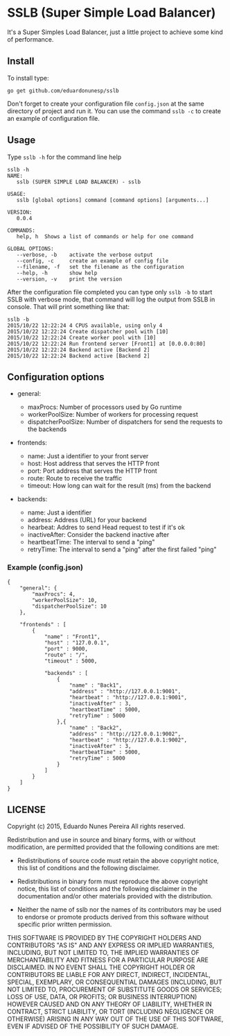 # SSLB (Super Simple Load Balancer)

It's a Super Simples Load Balancer, just a little project to achieve some kind of performance.

## Install

To install type:

```
go get github.com/eduardonunesp/sslb
```

Don't forget to create your configuration file `config.json` at the same directory of project and run it. You can use the command `sslb -c` to create an example of configuration file.


## Usage
Type `sslb -h` for the command line help

```
sslb -h                                                                                                                                                              
NAME:
   sslb (SUPER SIMPLE LOAD BALANCER) - sslb

USAGE:
   sslb [global options] command [command options] [arguments...]

VERSION:
   0.0.4

COMMANDS:
   help, h	Shows a list of commands or help for one command

GLOBAL OPTIONS:
   --verbose, -b	activate the verbose output
   --config, -c		create an example of config file
   --filename, -f 	set the filename as the configuration
   --help, -h		show help
   --version, -v	print the version
```

After the configuration file completed you can type only `sslb -b` to start SSLB with verbose mode, that command will log the output from SSLB in console. That will print something like that:

```
sslb -b                                                                                                                                                               
2015/10/22 12:22:24 4 CPUS available, using only 4
2015/10/22 12:22:24 Create dispatcher pool with [10]
2015/10/22 12:22:24 Create worker pool with [10]
2015/10/22 12:22:24 Run frontend server [Front1] at [0.0.0.0:80]
2015/10/22 12:22:24 Backend active [Backend 2]
2015/10/22 12:22:24 Backend active [Backend 2]
```

## Configuration options

* general:
	* maxProcs: Number of processors used by Go runtime
	* workerPoolSize: Number of workers for processing request
	* dispatcherPoolSize: Number of dispatchers for send the requests to the backends	
* frontends:
	* name: Just a identifier to your front server
	* host: Host address that serves the HTTP front
	* port: Port address that serves the HTTP front
	* route: Route to receive the traffic
	* timeout: How long can wait for the result (ms) from the backend

* backends:
	* name: Just a identifier
	* address: Address (URL) for your backend
	* hearbeat: Addres to send Head request to test if it's ok
	* inactiveAfter: Consider the backend inactive after
	* heartbeatTime: The interval to send a "ping"
	* retryTime: The interval to send a "ping" after the first failed "ping"
	
### Example (config.json)

```
{
    "general": {
        "maxProcs": 4,
        "workerPoolSize": 10,
        "dispatcherPoolSize": 10
    },
    
    "frontends" : [
        {
            "name" : "Front1",
            "host" : "127.0.0.1",
            "port" : 9000,
            "route" : "/",
            "timeout" : 5000,
            
            "backends" : [
                {
                    "name" : "Back1",
                    "address" : "http://127.0.0.1:9001",
                    "heartbeat" : "http://127.0.0.1:9001",
                    "inactiveAfter" : 3,
                    "heartbeatTime" : 5000,
                    "retryTime" : 5000
                },{
                    "name" : "Back2",
                    "address" : "http://127.0.0.1:9002",
                    "heartbeat" : "http://127.0.0.1:9002",
                    "inactiveAfter" : 3,
                    "heartbeatTime" : 5000,
                    "retryTime" : 5000
                }
            ]
        }
    ]
}
```


## LICENSE
Copyright (c) 2015, Eduardo Nunes Pereira
All rights reserved.

Redistribution and use in source and binary forms, with or without
modification, are permitted provided that the following conditions are met:

* Redistributions of source code must retain the above copyright notice, this
  list of conditions and the following disclaimer.

* Redistributions in binary form must reproduce the above copyright notice,
  this list of conditions and the following disclaimer in the documentation
  and/or other materials provided with the distribution.

* Neither the name of sslb nor the names of its
  contributors may be used to endorse or promote products derived from
  this software without specific prior written permission.

THIS SOFTWARE IS PROVIDED BY THE COPYRIGHT HOLDERS AND CONTRIBUTORS "AS IS"
AND ANY EXPRESS OR IMPLIED WARRANTIES, INCLUDING, BUT NOT LIMITED TO, THE
IMPLIED WARRANTIES OF MERCHANTABILITY AND FITNESS FOR A PARTICULAR PURPOSE ARE
DISCLAIMED. IN NO EVENT SHALL THE COPYRIGHT HOLDER OR CONTRIBUTORS BE LIABLE
FOR ANY DIRECT, INDIRECT, INCIDENTAL, SPECIAL, EXEMPLARY, OR CONSEQUENTIAL
DAMAGES (INCLUDING, BUT NOT LIMITED TO, PROCUREMENT OF SUBSTITUTE GOODS OR
SERVICES; LOSS OF USE, DATA, OR PROFITS; OR BUSINESS INTERRUPTION) HOWEVER
CAUSED AND ON ANY THEORY OF LIABILITY, WHETHER IN CONTRACT, STRICT LIABILITY,
OR TORT (INCLUDING NEGLIGENCE OR OTHERWISE) ARISING IN ANY WAY OUT OF THE USE
OF THIS SOFTWARE, EVEN IF ADVISED OF THE POSSIBILITY OF SUCH DAMAGE.